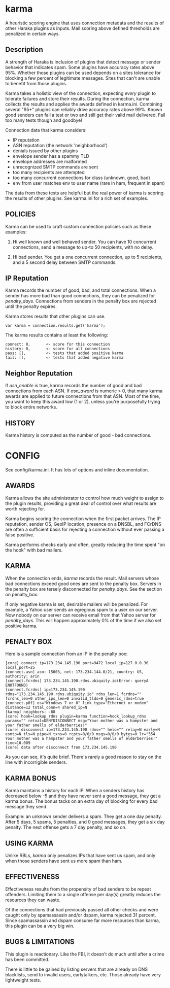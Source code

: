
karma
===========================
A heuristic scoring engine that uses connection metadata and the results
of other Haraka plugins as inputs. Mail scoring above defined thresholds
are penalized in certain ways.


Description
---------------------------
A strength of Haraka is inclusion of plugins that detect message or sender behavior that indicates spam. Some plugins have accuracy rates above 95%. Whether those plugins can be used depends on a sites tolerance for blocking a few percent of legitimate messages. Sites that can't are unable to benefit from those plugins.

Karma takes a holistic view of the connection, expecting *every* plugin to tolerate failures and store their results. During the connection, karma collects the results and applies the awards defined in karma.ini. Combining several "95+" plugins can reliably drive accuracy rates above 99%. Known good senders can fail a test or two and still get their valid mail delivered. Fail too many tests though and goodbye!

Connection data that karma considers:

* IP reputation
* ASN reputation (the network 'neighborhood')
* denials issued by other plugins
* envelope sender has a spammy TLD
* envelope addresses are malformed
* unrecognized SMTP commands are sent
* too many recipients are attempted
* too many concurrent connections for class (unknown, good, bad)
* env from user matches env to user name (rare in ham, frequent in spam)

The data from these tests are helpful but the real power of karma is scoring
the results of other plugins. See karma.ini for a rich set of examples.


POLICIES
---------------------------
Karma can be used to craft custom connection policies such as these examples:

1. Hi well known and well behaved sender. You can have 10 concurrent
   connections, send a message to up-to 50 recipients, with no delay.

2. Hi bad sender. You get a one concurrent connection, up to 5 recipients, and
   a 5 second delay between SMTP commands.


IP Reputation
-----------------------
Karma records the number of good, bad, and total connections. When a sender
has more bad than good connections, they can be penalized for *penalty\_days*.
Connections from senders in the penalty box are rejected until the penalty
expires.

Karma stores results that other plugins can use.

    var karma = connection.results.get('karma');

The karma results contains at least the following:

    connect: 0,       <- score for this connection
    history: 0,       <- score for all connections
    pass: [],         <- tests that added positive karma
    fail: [],         <- tests that added negative karma


Neighbor Reputation
-----------------------
If *asn\_enable* is true, karma records the number of good and bad connections
from each ASN. If *asn\_award* is numeric > 0, that many karma awards are applied
to future connections from that ASN. Most of the time, you want to keep this
award low (1 or 2), unless you're purposefully trying to block entire networks.


HISTORY
-----------------------
Karma history is computed as the number of good - bad connections.


CONFIG
====================

See config/karma.ini. It has lots of options and inline documentation.


AWARDS
--------------------
Karma allows the site administrator to control how much weight to assign to
the plugin results, providing a great deal of control over what results are
worth rejecting for.

Karma begins scoring the connection when the first packet arrives. The IP
reputation, sender OS, GeoIP location, presence on a DNSBL, and FCrDNS are
often a sufficient basis for rejecting a connection without ever passing a
false positive.

Karma performs checks early and often, greatly reducing the time
spent "on the hook" with bad mailers.


KARMA
------------------------
When the connection ends, *karma* records the result. Mail servers whose
bad connections exceed good ones are sent to the penalty box. Servers in
the penalty box are tersely disconnected for *penalty\_days*. See the section
on penalty\_box.

If only negative karma is set, desirable mailers will be penalized. For
example, a Yahoo user sends an egregious spam to a user on our server.
Now nobody on our server can receive email from that Yahoo server for
*penalty\_days*. This will happen approximately 0% of the time if we also
set positive karma.


PENALTY BOX
------------------------

Here is a sample connection from an IP in the penalty box:

    [core] connect ip=173.234.145.190 port=9472 local_ip=127.0.0.30 local_port=25
    [connect.asn] asn: 15003, net: 173.234.144.0/21, country: US, authority: arin
    [connect.fcrdns] 173.234.145.190.rdns.ubiquity.io(Error: queryA ENOTFOUND)
    [connect.fcrdns] ip=173.234.145.190 rdns="173.234.145.190.rdns.ubiquity.io" rdns_len=1 fcrdns="" fcrdns_len=0 other_ips_len=0 invalid_tlds=0 generic_rdns=true
    [connect.p0f] os="Windows 7 or 8" link_type="Ethernet or modem" distance=12 total_conn=4 shared_ip=N
    [karma] neighbors: -88
    [core] hook=lookup_rdns plugin=karma function=hook_lookup_rdns params="" retval=DENYDISCONNECT msg="Your mother was a hampster and your father smells of elderberries!"
    [core] disconnect ip=173.234.145.190 rdns="" helo="" relay=N early=N esmtp=N tls=N pipe=N txns=0 rcpts=0/0/0 msgs=0/0/0 bytes=0 lr="554 Your mother was a hampster and your father smells of elderberries!" time=10.009
    [core] data after disconnect from 173.234.145.190

As you can see, it's quite brief. There's rarely a good reason to stay on the
line with incorrigible senders.


KARMA BONUS
------------------------
Karma maintains a history for each IP. When a senders history has decreased
below -5 and they have never sent a good message, they get a karma bonus.
The bonus tacks on an extra day of blocking for every bad message they
send.

Example: an unknown sender delivers a spam. They get a one day penalty.
After 5 days, 5 spams, 5 penalties, and 0 good messages, they get a six day
penalty. The next offense gets a 7 day penalty, and so on.


USING KARMA
-----------------------
Unlike RBLs, *karma* only penalizes IPs that have sent us spam, and only when
those senders have sent us more spam than ham.


EFFECTIVENESS
---------------------
Effectiveness results from the propensity of bad senders to be repeat
offenders. Limiting them to a single offense per day(s) greatly reduces
the resources they can waste.

Of the connections that had previously passed all other checks and were caught
only by spamassassin and/or dspam, karma rejected 31 percent. Since
spamassassin and dspam consume far more resources than karma, this plugin
can be a very big win.


BUGS & LIMITATIONS
---------------------
This plugin is reactionary. Like the FBI, it doesn't do much until
after a crime has been committed.

There is little to be gained by listing servers that are already on DNS
blacklists, send to invalid users, earlytalkers, etc. Those already have
very lightweight tests.

